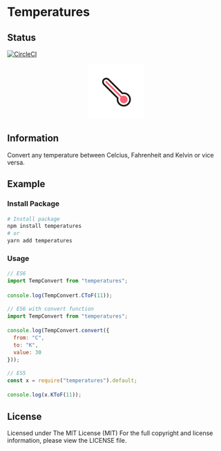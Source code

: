 # Temperatures

## Status
[![CircleCI](https://circleci.com/gh/merkdev/temperatures/tree/main.svg?style=svg)](https://circleci.com/gh/merkdev/temperatures/tree/main)

<p align="center">
  <img width="128" height="128" src="./logo.png">
</p>

## Information
Convert any temperature between Celcius, Fahrenheit and Kelvin or vice versa.


## Example
### Install Package
```zsh
# Install package
npm install temperatures
# or
yarn add temperatures
```

### Usage
```js
// ES6
import TempConvert from "temperatures";

console.log(TempConvert.CToF(11));
```

```js
// ES6 with convert function
import TempConvert from "temperatures";

console.log(TempConvert.convert({
  from: "C",
  to: "K",
  value: 30
}));
```

```js
// ES5
const x = require("temperatures").default;

console.log(x.KToF(11));
```

## License
Licensed under The MIT License (MIT)
For the full copyright and license information, please view the LICENSE file.